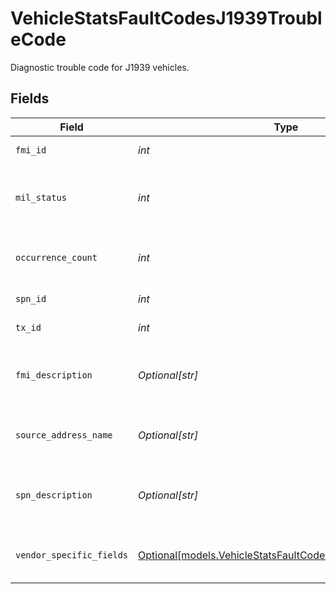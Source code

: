 # VehicleStatsFaultCodesJ1939TroubleCode

Diagnostic trouble code for J1939 vehicles.


## Fields

| Field                                                                                                                  | Type                                                                                                                   | Required                                                                                                               | Description                                                                                                            | Example                                                                                                                |
| ---------------------------------------------------------------------------------------------------------------------- | ---------------------------------------------------------------------------------------------------------------------- | ---------------------------------------------------------------------------------------------------------------------- | ---------------------------------------------------------------------------------------------------------------------- | ---------------------------------------------------------------------------------------------------------------------- |
| `fmi_id`                                                                                                               | *int*                                                                                                                  | :heavy_check_mark:                                                                                                     | The FMI identifier.                                                                                                    | 9                                                                                                                      |
| `mil_status`                                                                                                           | *int*                                                                                                                  | :heavy_check_mark:                                                                                                     | The MIL status, indicating a check engine light.                                                                       | 1                                                                                                                      |
| `occurrence_count`                                                                                                     | *int*                                                                                                                  | :heavy_check_mark:                                                                                                     | The number of times this fault has triggered.                                                                          | 1                                                                                                                      |
| `spn_id`                                                                                                               | *int*                                                                                                                  | :heavy_check_mark:                                                                                                     | The SPN identifier.                                                                                                    | 3031                                                                                                                   |
| `tx_id`                                                                                                                | *int*                                                                                                                  | :heavy_check_mark:                                                                                                     | The TX identifier.                                                                                                     | 0                                                                                                                      |
| `fmi_description`                                                                                                      | *Optional[str]*                                                                                                        | :heavy_minus_sign:                                                                                                     | A short description of the FMI identifier, if available.                                                               | Voltage Below Normal                                                                                                   |
| `source_address_name`                                                                                                  | *Optional[str]*                                                                                                        | :heavy_minus_sign:                                                                                                     | The source address name corresponding to the txId                                                                      | Engine #1                                                                                                              |
| `spn_description`                                                                                                      | *Optional[str]*                                                                                                        | :heavy_minus_sign:                                                                                                     | A short description of the SPN identifier, if available.                                                               | System Diagnostic Code #1                                                                                              |
| `vendor_specific_fields`                                                                                               | [Optional[models.VehicleStatsFaultCodesVendorSpecificFields]](../models/vehiclestatsfaultcodesvendorspecificfields.md) | :heavy_minus_sign:                                                                                                     | Vendor specific data for J1939 vehicles.                                                                               |                                                                                                                        |
